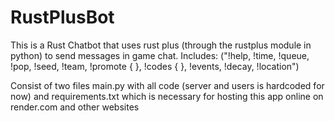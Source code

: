 # RustPlusBot

This is a Rust Chatbot that uses rust plus (through the rustplus module in python) to send messages in game chat.
Includes: ("!help, !time, !queue, !pop, !seed, !team, !promote { }, !codes { }, !events, !decay, !location")

Consist of two files 
main.py with all code (server and users is hardcoded for now)
and requirements.txt which is necessary for hosting this app online on render.com and other websites


